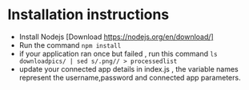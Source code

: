 # Installation instructions
* Install Nodejs [Download https://nodejs.org/en/download/]
* Run the command 
`
npm install
`
* if your application ran once but failed , run this command
`
ls downloadpics/ | sed s/.png// > processedlist
`
* update your connected app details in index.js , the variable names represent the username,password and connected app parameters.


